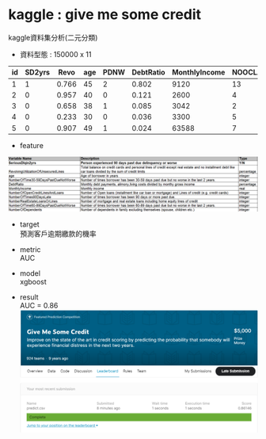 # kaggle : give me some credit
kaggle資料集分析(二元分類)

* 資料型態 : 150000 x 11 

id|SD2yrs|Revo|age|PDNW|DebtRatio|MonthlyIncome|NOOCLAL|NOT90DL|NRELOL|NOTDPDNW|NOD
---|---|---|---|---|---|---|---|---|---|---|---
1|1|0.766|45|2|0.802|9120|13|0|6|0|2
2|0|0.957|40|0|0.121|2600|4|0|0|0|1
3|0|0.658|38|1|0.085|3042|2|1|0|0|0
4|0|0.233|30|0|0.036|3300|5|0|0|0|0
5|0|0.907|49|1|0.024|63588|7|0|1|0|0

* feature<br>

![](Data/feature.png)

* target<br>
預測客戶逾期繳款的機率

* metric<br>
AUC

* model<br>
xgboost

* result<br>
AUC = 0.86<br>
![](https://github.com/Lun1997/kaggle-give-me-some-credit/blob/main/GiveMeSomeCredit.png)
